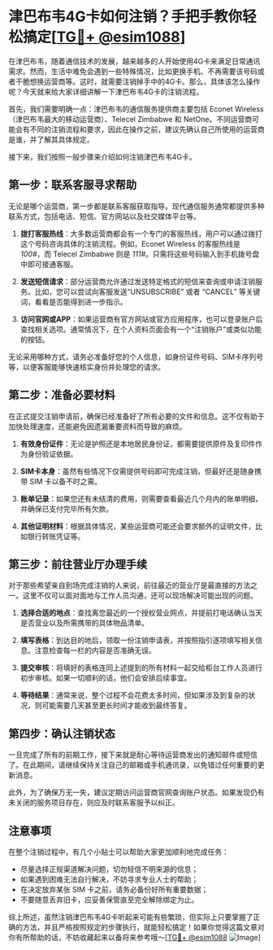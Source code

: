 # 津巴布韦4G卡如何注销？手把手教你轻松搞定[[TG💪+ @esim1088](https://t.me/s/esim1088)]

在津巴布韦，随着通信技术的发展，越来越多的人开始使用4G卡来满足日常通讯需求。然而，生活中难免会遇到一些特殊情况，比如更换手机、不再需要该号码或者干脆想换运营商等。这时，就需要注销掉手中的4G卡。那么，具体该怎么操作呢？今天就来给大家详细讲解一下津巴布韦4G卡的注销流程。

首先，我们需要明确一点：津巴布韦的通信服务提供商主要包括 Econet Wireless（津巴布韦最大的移动运营商）、Telecel Zimbabwe 和 NetOne。不同运营商可能会有不同的注销流程和要求，因此在操作之前，建议先确认自己所使用的运营商是谁，并了解其具体规定。

接下来，我们按照一般步骤来介绍如何注销津巴布韦4G卡。

## 第一步：联系客服寻求帮助

无论是哪个运营商，第一步都是联系客服获取指导。现代通信服务通常都提供多种联系方式，包括电话、短信、官方网站以及社交媒体平台等。

1. **拨打客服热线**：大多数运营商都会有一个专门的客服热线，用户可以通过拨打这个号码咨询具体的注销流程。例如，Econet Wireless 的客服热线是 *100#*，而 Telecel Zimbabwe 则是 *111#*。只需将这些号码输入到手机拨号盘中即可接通客服。

2. **发送短信请求**：部分运营商允许通过发送特定格式的短信来查询或申请注销服务。比如，您可以尝试向客服发送“UNSUBSCRIBE” 或者 “CANCEL” 等关键词，看看是否能得到进一步指示。

3. **访问官网或APP**：如果运营商有官方网站或官方应用程序，也可以登录账户后查找相关选项。通常情况下，在个人资料页面会有一个“注销账户”或类似功能的按钮。

无论采用哪种方式，请务必准备好您的个人信息，如身份证件号码、SIM卡序列号等，以便客服能够快速核实身份并处理您的请求。

## 第二步：准备必要材料

在正式提交注销申请前，确保已经准备好了所有必要的文件和信息。这不仅有助于加快处理速度，还能避免因遗漏重要资料而导致的麻烦。

1. **有效身份证件**：无论是护照还是本地居民身份证，都需要提供原件及复印件作为身份验证依据。

2. **SIM卡本身**：虽然有些情况下仅需提供号码即可完成注销，但最好还是随身携带 SIM 卡以备不时之需。

3. **账单记录**：如果您还有未结清的费用，则需要查看最近几个月内的账单明细，并确保已支付完毕所有欠款。

4. **其他证明材料**：根据具体情况，某些运营商可能还会要求额外的证明文件，比如银行转账凭证等。

## 第三步：前往营业厅办理手续

对于那些希望亲自到场完成注销的人来说，前往最近的营业厅是最直接的方法之一。这里不仅可以面对面地与工作人员沟通，还可以现场解决可能出现的问题。

1. **选择合适的地点**：查找离您最近的一个授权营业网点，并提前打电话确认当天是否营业以及所需携带的具体物品清单。

2. **填写表格**：到达目的地后，领取一份注销申请表，并按照指引逐项填写相关信息。注意检查每一栏的内容是否准确无误。

3. **提交审核**：将填好的表格连同上述提到的所有材料一起交给柜台工作人员进行初步审核。如果一切顺利的话，他们会安排后续事宜。

4. **等待结果**：通常来说，整个过程不会花费太多时间，但如果涉及到复杂的状况，则可能需要几天甚至更长时间才能收到最终答复。

## 第四步：确认注销状态

一旦完成了所有的前期工作，接下来就是耐心等待运营商发出的通知邮件或短信了。在此期间，请继续保持关注自己的邮箱或手机通讯录，以免错过任何重要的更新消息。

此外，为了确保万无一失，建议定期访问运营商官网查询账户状态。如果发现仍有未关闭的服务项目存在，则应及时联系客服予以纠正。

## 注意事项

在整个注销过程中，有几个小贴士可以帮助大家更加顺利地完成任务：

- 尽量选择正规渠道解决问题，切勿轻信不明来源的信息；
- 如果遇到困难无法自行解决，不妨寻求专业人士的帮助；
- 在决定放弃某张 SIM 卡之前，请务必备份好所有重要数据；
- 不要随意丢弃旧卡，应妥善保管直至完全解除绑定为止。

综上所述，虽然注销津巴布韦4G卡听起来可能有些繁琐，但实际上只要掌握了正确的方法，并且严格按照规定的步骤执行，就能轻松搞定！如果你觉得这篇文章对你有所帮助的话，不妨收藏起来以备将来参考哦～[[TG💪+ @esim1088](https://t.me/s/esim1088) ![Image](https://i.postimg.cc/4NQfJmqS/Snipaste-2025-05-13-00-14-12.png)]